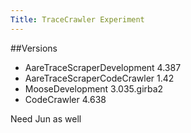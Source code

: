 ```yaml
---
Title: TraceCrawler Experiment
---
```


##Versions


-  AareTraceScraperDevelopment 4.387
-  AareTraceScraperCodeCrawler 1.42
-  MooseDevelopment 3.035.girba2
-  CodeCrawler 4.638

Need Jun as well
